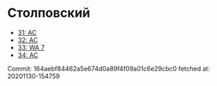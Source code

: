 # Столповский
- [31: AC](31.md)
- [32: AC](32.md)
- [33: WA 7](33.md)
- [34: AC](34.md)

Commit: 164aebf84462a5e674d0a89f4f09a01c6e29cbc0
 fetched at: 20201130-154759
